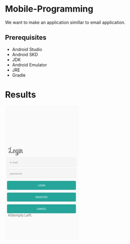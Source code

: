 # Mobile-Programming
We want to make an application simillar to email application.
## Prerequisites
* Android Studio
* Android SKD
* JDK
* Android Emulator
* JRE
* Gradle
# Results
![Result1](https://github.com/shazaalqays/Mobile-Programming/blob/master/login.jpg)

